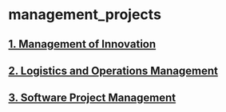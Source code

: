 # management_projects

## [1. Management of Innovation](https://github.com/shoumyasingh/management_projects/tree/main/Management%20of%20Innovation)


## [2. Logistics and Operations Management](https://github.com/shoumyasingh/management_projects/tree/main/Logistics%20and%20Operations%20Management)


## [3. Software Project Management](https://github.com/shoumyasingh/management_projects/tree/main/Software%20Project%20Management)


